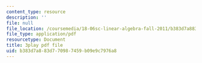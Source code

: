 ```yaml
---
content_type: resource
description: ''
file: null
file_location: /coursemedia/18-06sc-linear-algebra-fall-2011/b383d7a883d770987459b09e9c7976a8_lpnY5QVjU5w.pdf
file_type: application/pdf
resourcetype: Document
title: 3play pdf file
uid: b383d7a8-83d7-7098-7459-b09e9c7976a8
---
```

